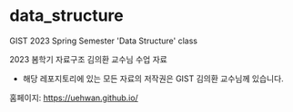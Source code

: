 # data_structure
GIST 2023 Spring Semester 'Data Structure' class

2023 봄학기 자료구조 김의환 교수님 수업 자료

* 해당 레포지토리에 있는 모든 자료의 저작권은 GIST 김의환 교수님께 있습니다.

홈페이지: https://uehwan.github.io/
